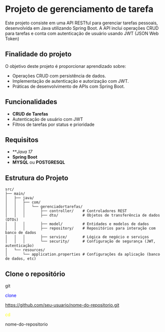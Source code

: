 # Projeto de gerenciamento de tarefa

Este projeto consiste em uma API RESTful para gerenciar tarefas pessoais, desenvolvida em Java utilizando Spring Boot. A API inclui operações CRUD para tarefas e conta com autenticação de usuário usando JWT (JSON Web Token)

## Finalidade do projeto

O objetivo deste projeto é proporcionar aprendizado sobre:

- Operações CRUD com persistência de dados.
- Implementação de autenticação e autorização com JWT.
- Práticas de desenvolvimento de APIs com Spring Boot.

## Funcionalidades
- **CRUD de Tarefas**
- Autenticação de usuário com JWT
- Filtros de tarefas por status e prioridade

## Requisitos
- ***Java 17*
- **Spring Boot**
- **MYSQL** ou **POSTGRESQL**

## Estrutura do Projeto

``` 
src/
├── main/
│   ├── java/
│   │   ├── com/
│   │   │   └── gerenciadortarefas/
│   │   │       ├── controller/    # Controladores REST
│   │   │       ├── dto/           # Objetos de transferência de dados (DTOs)
│   │   │       ├── model/         # Entidades e modelos de dados
│   │   │       ├── repository/    # Repositórios para interação com banco de dados
│   │   │       ├── service/       # Lógica de negócio e serviços
│   │   │       └── security/      # Configuração de segurança (JWT, autenticação)
│   └── resources/
│       └── application.properties # Configurações da aplicação (banco de dados, etc)
```

## Clone o repositório
git <p style="color:blue;">clone</p> https://github.com/seu-usuario/nome-do-repositorio.git
<p style="color:yellow;">cd</p> nome-do-repositorio

